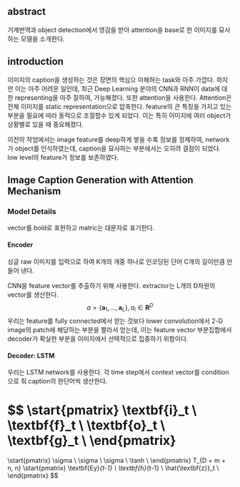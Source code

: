 ## abstract

 기계번역과 object detection에서 영감을 받아 attention을 base로 한 이미지를 묘사하는 모델을 소개한다.

## introduction

 이미지의 caption을 생성하는 것은 장면의 핵심으 이해하는 task와 아주 가깝다. 하지만 이는 아주 어려운 일인데, 최근 Deep Learning 분야의 CNN과 RNN이 data에 대한 representing을 아주 잘하여, 가능해졌다. 또한 attention을 사용한다. Attention은 전체 이미지를 static representation으로 압축한다. feature의 큰 특징을 가지고 있는 부분을 필요에 따라 동적으로 조절할수 있게 되었다. 이는 특히 이미지에 여러 object가 상황별로 있을 때 중요해졌다. 
 
 이전의 작업에서는 image feature를 deep하게 쌓을 수록 정보를 정제하여, network가 object를 인식하였는데, caption을 묘사하는 부분에서는 오히려 결점이 되었다. low level의 feature가 정보를 보존하였다. 

## Image Caption Generation with Attention Mechanism 
### Model Details 

 vector를 bold로 표현하고 matric는 대문자로 표기한다. 

#### Encoder 

 싱글 raw 이미지를 입력으로 하여 K개의 개중 하나로 인코딩된 단어 C개의 길이만큼 만들어 낸다.
 
 CNN을 feature vector를 추출하기 위해 사용한다. extractor는 L개의 D차원의 vector를 생산한다.
 $$
 a = \{ \textbf{a}_1, \dots, \textbf{a}_L \}, a_i \in \textbf{R}^D
 $$
 우리는 feature를 fully connected에서 얻는 것보다 lower convolution에서 2-D image의 patch에 해당하는 부분을 짤라서 얻는데, 이는 feature vector 부분집합에서 decoder가 확실한 부분을 이미지에서 선택적으로 집중하기 위함이다. 

 #### Decoder: LSTM 

 우리는 LSTM network를 사용한다. 각 time step에서 context vector를 condition으로 줘 caption의 한단어씩 생산한다. 

 $$
 \start{pmatrix}
 \textbf{i}_t \\
 \textbf{f}_t \\
 \textbf{o}_t \\
 \textbf{g}_t \\
 \end{pmatrix}
= 
 \start{pmatrix}
 \sigma \\
 \sigma \\
 \sigma \\
 \tanh \\
 \end{pmatrix}
 T_{D + m + n, n}
 \start{pmatrix}
 \textbf{Ey}_{t-1} \\
 \textbf{h}_{t-1} \\
 \hat{\textbf{z}}_t \\
 \end{pmatrix} 
 $$